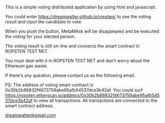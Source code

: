 This is a simple voting distributed application by using html and javascript.

You could enter https://dreamwalter.github.io/ropsten/ to see the voting result and input the candidate to vote.

When you push the button, MetaMAsk will be disappeared and be executed the voting for your elected person.

The voting result is still on-line and connects the smart contract in ROPSTEN TEST NET.

You must deal with it in ROPSTEN TEST NET and don't worry about the Ethereum gas waste.

If there's any question, please contact us as the following email.

PS: The address of voting smart contract is 0x30b2b86832f4673759abe95afb54537dce3b42af. 
    You could surf https://ropsten.etherscan.io/address/0x30b2b86832f4673759abe95afb54537dce3b42af to view all transactions.
    All transactions are connected to the smart contract address.

dreamwalter@gmail.com
